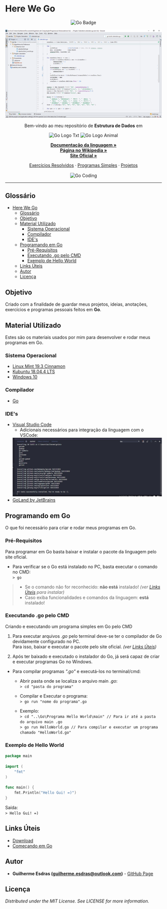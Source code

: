 <!-- Título do Respositório -->
# Here We Go
<!-- -->

<!-- Badges -->
<p align="center">
    <img src="https://img.shields.io/badge/made%20with-Go-purple.svg?style=flat&colorB=00FFFF&logo=Go" alt="Go Badge">
</p>

<!-- Screenshot -->
<p align="center">
  <img src="Screenshots/Calendario Go.png" />
</p>

<!-- Msg de boas vindas -->
<p align="center">Bem-vindo ao meu repositório de <strong>Estrutura de Dados</strong> em</p>
<!-- -->

<!-- Logo -->
<p align="center">
    <img src="https://cdn.thenewstack.io/media/2019/02/df84c958-go-logo_blue-1024x519.jpg" alt="Go Logo Txt" height="100">
    <img src="https://sdtimes.com/wp-content/uploads/2018/02/golang.sh_-490x490.png" alt="Go Logo Animal" height="100">
</p>
<!-- -->

<!-- Links Principais-->
<p align="center">
    <a href="https://golang.org/doc/" target="_blank"><strong>Documentação da linguagem »</strong></a>
    <br/>
    <a href="https://pt.wikipedia.org/wiki/Go_(linguagem_de_programa%C3%A7%C3%A3o)" target="_blank"><strong>Página no Wikipedia »</strong></a>
    <br/>
    <a href="https://golang.org/" target="_blank"><strong>Site Oficial »</strong></a>
    <br/>
</p>
<!-- -->

<!-- Links do Repositório -->
<p align="center">
    <a href="Exercícios Resolvidos">Exercícios Resolvidos</a>
    ·
    <a href="Programas">Programas Simples</a>
    ·
    <a href="Projetos">Projetos</a>
</p>
<!-- -->

<!-- Language Preview -->
<p align="center">
    <img align="center" src="https://cdn-images-1.medium.com/max/1600/1*DZJ1kMCJCPDp78ADjjbShQ.png" alt="Go Coding" width="500">
</p>
<!-- -->

---

<!-- Table of Contents -->
## Glossário
- [Here We Go](#here-we-go)
  - [Glossário](#gloss%c3%a1rio)
  - [Objetivo](#objetivo)
  - [Material Utilizado](#material-utilizado)
    - [Sistema Operacional](#sistema-operacional)
    - [Compilador](#compilador)
    - [IDE's](#ides)
  - [Programando em Go](#programando-em-go)
    - [Pré-Requisitos](#pr%c3%a9-requisitos)
    - [Executando .go pelo CMD](#executando-go-pelo-cmd)
    - [Exemplo de Hello World](#exemplo-de-hello-world)
  - [Links Úteis](#links-%c3%9ateis)
  - [Autor](#autor)
  - [Licença](#licen%c3%a7a)
<!-- -->

<!-- Objetivo -->
## Objetivo
Criado com a finalidade de guardar meus projetos, ideias, anotações, exercícios e programas pessoais feitos em <strong>Go</strong>.
<!-- -->

<!-- Material Utilizado -->
## Material Utilizado
Estes são os materiais usados por mim para desenvolver e rodar meus programas em Go.
### Sistema Operacional
- [Linux Mint 19.3 Cinnamon](https://www.linuxmint.com/)
- [Kubuntu 18.04.4 LTS](https://kubuntu.org/)
- [Windows 10](https://www.microsoft.com/pt-br/windows/)
### Compilador
- [Go](#Links-%C3%9Ateis)
### IDE's
- [Visual Studio Code](https://code.visualstudio.com/)
  - Adicionais necessários para integração da linguagem com o VSCode: <br/>
   <img src="Screenshots\VSCode additionals.jpg" width="500">
- [GoLand by JetBrains](https://www.jetbrains.com/go/)
<!-- -->

<!-- Programando em ... -->
## Programando em Go
O que foi necessário para criar e rodar meus programas em Go.

### Pré-Requisitos
Para programar em Go basta baixar e instalar o pacote da linguagem pelo site oficial.

- Para verificar se o Go está instalado no PC, basta executar o comando no CMD: <br/>
    `> go`
> - Se o comando não for reconhecido: **não está** instalado! *(ver [Links Úteis](#Links-%C3%9Ateis) para instalar)* <br/>
> - Caso exiba funcionalidades e comandos da linguagem: **está** instalado! <br/>

### Executando .go pelo CMD
Criando e executando um programa simples em Go pelo CMD

1. Para executar arquivos *.go* pelo terminal deve-se ter o compilador de Go devidamente configurado no PC. <br/>
   Para isso, baixar e executar o pacote pelo site oficial. *(ver [Links Úteis](#Links-%C3%9Ateis))*

2. Após ter baixado e executado o instalador do Go, já será capaz de criar e executar programas Go no Windows.

- Para compilar programas *".go"* e executá-los no terminal/cmd:
  - Abrir pasta onde se localiza o arquivo main *.go*: <br/>
     `> cd "pasta do programa"`
  - Compilar e Executar o programa: <br/>
     `> go run "nome do programa".go`
  
  - Exemplo: <br/>
     `> cd "..\Go\Programa Hello World\main" // Para ir até a pasta do arquivo main .go` <br/>
     `> go run HelloWorld.go // Para compilar e executar um programa chamado "HelloWorld.go"`

### Exemplo de Hello World
``` Go
package main

import (
	"fmt"
)

func main() {
	fmt.Println("Hello Gui! =)")
}
```

Saída: <br/>
`> Hello Gui! =)`
<!-- -->

<!-- Links-->
## Links Úteis
- [Download](https://golang.org/dl/)
- [Começando em Go](https://go-tour-br.appspot.com/welcome/1)
<!-- -->

<!-- Autor/Contato -->
## Autor
* **Guilherme Esdras (guilherme.esdras@outlook.com)** - [GitHub Page](https://github.com/GuilhermeEsdras)
<!-- -->

<!-- Licença -->
## Licença
*Distributed under the MIT License. See LICENSE for more information.*